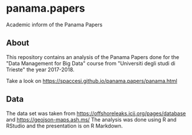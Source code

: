 # panama.papers

Academic inform of the Panama Papers

## About

This repository contains an analysis of the Panama Papers done for the "Data Management for Big Data" course from "Universiti degli studi di Trieste" the year 2017-2018.

Take a look on https://spaccesi.github.io/panama.papers/panama.html

## Data

The data set was taken from https://offshoreleaks.icij.org/pages/database and https://geojson-maps.ash.ms/
The analysis was done using R and RStudio and the presentation is on R Markdown.
